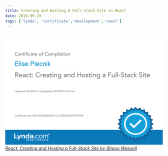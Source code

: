 ```yaml
---
title: Creating and Hosting A Full-stack Site in React
date: 2019-09-19
tags: ['lynda', 'certificate','development','react']
---
```


[![Lynda Learning Certificate of Completion](./React_CreatingandHostingaFull-StackSite_CertificateOfCompletion.png "Creating and Hosting A Full-stack Site in React")*React: Creating and Hosting a Full-Stack Site by Shaun Wassell*](https://www.lynda.com/JavaScript-tutorials/React-Creating-Hosting-Full-Stack-Site/5035829-2.html)